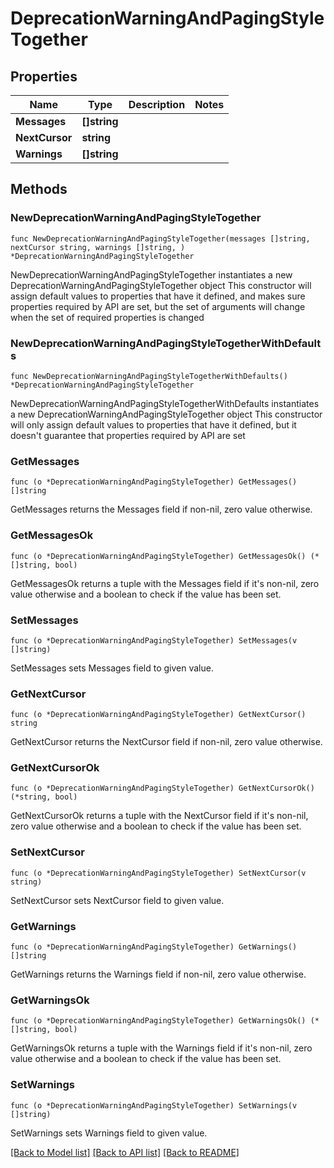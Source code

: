 # DeprecationWarningAndPagingStyleTogether

## Properties

Name | Type | Description | Notes
------------ | ------------- | ------------- | -------------
**Messages** | **[]string** |  | 
**NextCursor** | **string** |  | 
**Warnings** | **[]string** |  | 

## Methods

### NewDeprecationWarningAndPagingStyleTogether

`func NewDeprecationWarningAndPagingStyleTogether(messages []string, nextCursor string, warnings []string, ) *DeprecationWarningAndPagingStyleTogether`

NewDeprecationWarningAndPagingStyleTogether instantiates a new DeprecationWarningAndPagingStyleTogether object
This constructor will assign default values to properties that have it defined,
and makes sure properties required by API are set, but the set of arguments
will change when the set of required properties is changed

### NewDeprecationWarningAndPagingStyleTogetherWithDefaults

`func NewDeprecationWarningAndPagingStyleTogetherWithDefaults() *DeprecationWarningAndPagingStyleTogether`

NewDeprecationWarningAndPagingStyleTogetherWithDefaults instantiates a new DeprecationWarningAndPagingStyleTogether object
This constructor will only assign default values to properties that have it defined,
but it doesn't guarantee that properties required by API are set

### GetMessages

`func (o *DeprecationWarningAndPagingStyleTogether) GetMessages() []string`

GetMessages returns the Messages field if non-nil, zero value otherwise.

### GetMessagesOk

`func (o *DeprecationWarningAndPagingStyleTogether) GetMessagesOk() (*[]string, bool)`

GetMessagesOk returns a tuple with the Messages field if it's non-nil, zero value otherwise
and a boolean to check if the value has been set.

### SetMessages

`func (o *DeprecationWarningAndPagingStyleTogether) SetMessages(v []string)`

SetMessages sets Messages field to given value.


### GetNextCursor

`func (o *DeprecationWarningAndPagingStyleTogether) GetNextCursor() string`

GetNextCursor returns the NextCursor field if non-nil, zero value otherwise.

### GetNextCursorOk

`func (o *DeprecationWarningAndPagingStyleTogether) GetNextCursorOk() (*string, bool)`

GetNextCursorOk returns a tuple with the NextCursor field if it's non-nil, zero value otherwise
and a boolean to check if the value has been set.

### SetNextCursor

`func (o *DeprecationWarningAndPagingStyleTogether) SetNextCursor(v string)`

SetNextCursor sets NextCursor field to given value.


### GetWarnings

`func (o *DeprecationWarningAndPagingStyleTogether) GetWarnings() []string`

GetWarnings returns the Warnings field if non-nil, zero value otherwise.

### GetWarningsOk

`func (o *DeprecationWarningAndPagingStyleTogether) GetWarningsOk() (*[]string, bool)`

GetWarningsOk returns a tuple with the Warnings field if it's non-nil, zero value otherwise
and a boolean to check if the value has been set.

### SetWarnings

`func (o *DeprecationWarningAndPagingStyleTogether) SetWarnings(v []string)`

SetWarnings sets Warnings field to given value.



[[Back to Model list]](../README.md#documentation-for-models) [[Back to API list]](../README.md#documentation-for-api-endpoints) [[Back to README]](../README.md)



